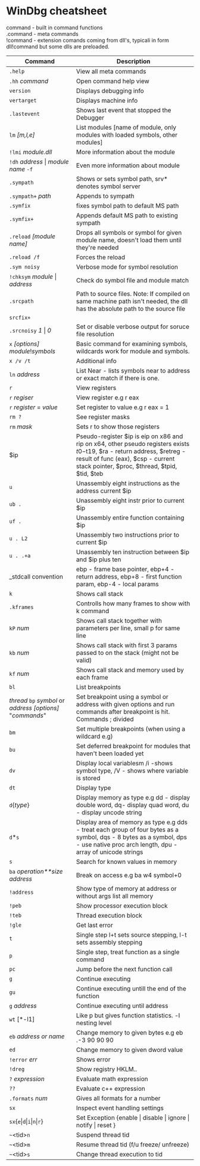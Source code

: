 # WinDbg cheatsheet

command - built in command functions  
.command - meta commands  
!command - extension comands coming from dll's, typicali in form dll!command but some dlls are preloaded.

| Command   | Description |
| --------- | ----------- |
| `.help`   | View all meta commands |
| `.hh` *command* | Open command help view |
| `version` | Displays debugging info |
| `vertarget`  | Displays machine info |
| `.lastevent`  | Shows last event that stopped the Debugger |
| `lm` *[m,l,e]* | List modules [name of module, only modules with loaded symbols, other modules] |
| `!lmi` *module.dll* | More information about the module |
| `!dh` *address* \| *module name* `-f` | Even more information about module |
|`.sympath` | Shows or sets symbol path, srv* denotes symbol server |
|`.sympath+` *path* | Appends to sympath |
|`.symfix` | fixes symbol path to default MS path |
|`.symfix+`| Appends default MS path to existing sympath |
| `.reload` *[module name]* | Drops all symbols or symbol for given module name, doesn't load them until they're needed |
| `.reload /f` | Forces the reload
| `.sym noisy` | Verbose mode for symbol resolution |
| `!chksym` *module* \| *address* | Check do symbol file and module match |
| `.srcpath` | Path to source files. Note: If compiled on same machine path isn't needed, the dll has the absolute path to the source file |
| `srcfix+` | |
| `.srcnoisy` *1* \| *0* | Set or disable verbose output for soruce file resolution |
| `x` *[options]* *module*!*symbols* | Basic command for examining symbols, wildcards work for module and symbols. |
| `x /v /t` | Additional info |
| `ln` *address* |  List Near - lists symbols near to address or exact match if there is one. |
| `r` | View registers |
| `r` *regiser* | View register e.g r eax |
| `r` *register* = *value* | Set register to value e.g r eax = 1 |
| `rm ?` | See register masks |
| `rm` *mask* | Sets r to show those registers |
| $ip | Pseudo-register $ip is eip on x86 and rip on x64, other pseudo registers exists $t0-$t19, $ra - return address, $retreg - result of func (eax), $csp - current stack pointer, $proc, $thread, $tpid, $tid, $teb |
| `u` | Unassembly eight instructions as the address current $ip |
| `ub .` | Unassembly eight instr prior to current $ip |
| `uf .` | Unassembly entire function containing $ip |
| `u . L2` | Unassembly two instructions prior to current $ip |
| `u . .+a` | Unassembly ten instruction between $ip and $ip plus ten |
| _stdcall convention | ebp - frame base pointer, ebp+4 - return address, ebp+8 - first function param, ebp-4 - local params |
| `k` | Shows call stack |
| `.kframes` | Controlls how many frames to show with k command |
| `kP` *num* | Shows call stack together with parameters per line, small p for same line |
| `kb` *num* |  Shows call stack with first 3 params passed to on the stack (might not be valid) |
| `kf` *num* | Shows call stack and memory used by each frame |
| `bl` | List breakpoints |
| *thread* `bp` *symbol* or *address* *[options]* "*commands*" | Set breakpoint using a symbol or address with given options and run commands after breakpoint is hit. Commands ; divided |
| `bm` | Set multiple breakpoints (when using a wildcard e.g) |
| `bu` | Set deferred breakpoint for modules that haven't been loaded yet |
| `dv` | Display local variablesm /i -shows symbol type, /V - shows where variable is stored |
| `dt` | Display type |
| `d`{*type*} | Display memory as type e.g dd - display double word, dq- display quad word, du - display uncode string |
| `d`*`s` | Display area of memory as type e.g dds - treat each group of four bytes as a symbol, dqs - 8 bytes as a symbol, dps - use native proc arch length, dpu - array of unicode strings |
| `s` | Search for known values in memory |
| `ba` *operation**size* *address* | Break on access e.g ba w4 symbol+0 |
| `!address` | Show type of memory at address or without args list all memory |
| `!peb` | Show processor execution block |
| `!teb` | Thread execution block |
| `!gle` | Get last error |
| `t` | Single step l+t sets source stepping, l-t sets assembly stepping |
| `p` | Single step, treat function as a single command |
| `pc` | Jump before the next function call |
| `g` | Continue executing |
| `gu` | Continue executing untill the end of the function |
| `g` *address* | Continue executing until address |
| `wt` [*-l1] | Like p but gives function statistics. -l nesting level |
| `eb` *address or name* | Change memory to given bytes e.g eb .-3 90 90 90 |
| `ed` | Change memory to given dword value |
| `!error` *err* | Shows error |
| `!dreg` | Show registry HKLM.. |
| `?` *expression* | Evaluate math expression |
| `??` | Evaluate c++ expression |
| `.formats` *num* | Gives all formats for a number |
| `sx` | Inspect event handling settings |
| `sx`{`e`\|`d`\|`i`\|`n`\|`r`} | Set Exception {enable \| disable \| ignore \| notify \| reset } |
| `~`\<tid>`n` | Suspend thread tid |
| `~`\<tid>`m` | Resume thread tid (f/u freeze/ unfreeze) |
| `~`\<tid>`s` | Change thread execution to tid |




